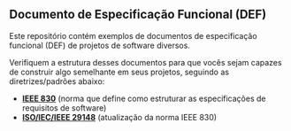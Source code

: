 
## Documento de Especificação Funcional (DEF)

Este repositório contém exemplos de documentos de especificação funcional (DEF) de projetos de software diversos.

Verifiquem a estrutura desses documentos para que vocês sejam capazes de construir algo semelhante em seus projetos, seguindo as diretrizes/padrões abaixo:
- [**IEEE 830**](https://professor.pucgoias.edu.br/sitedocente/admin/arquivosUpload/17785/material/IEEE830.pdf) (norma que define como estruturar as especificações de requisitos de software)
- [**ISO/IEC/IEEE 29148**](https://www.cin.ufpe.br/~if716/arquivos20192/03-%20IEEE-830&IEEE-29184) (atualização da norma IEEE 830)